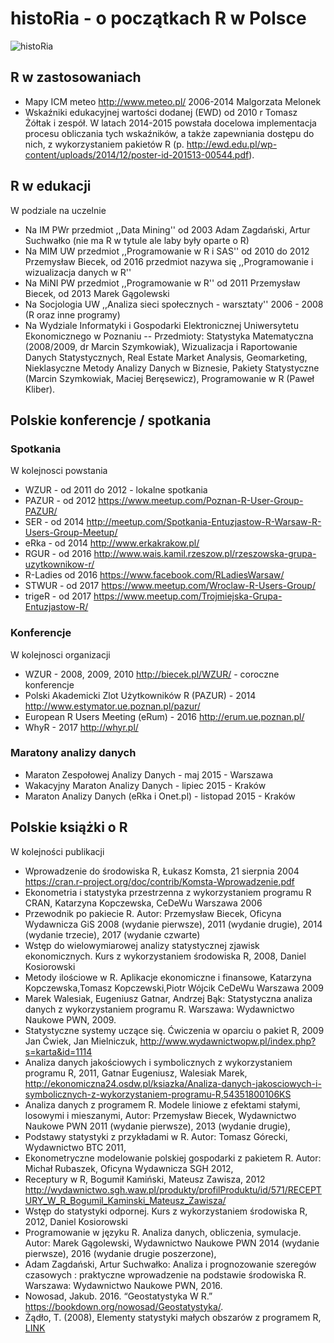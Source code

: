 # histoRia - o początkach R w Polsce

![histoRia](histoRia.png)

## R w zastosowaniach

* Mapy ICM meteo http://www.meteo.pl/ 2006-2014 Malgorzata Melonek
* Wskaźniki edukacyjnej wartości dodanej (EWD) od 2010 r Tomasz Żółtak i zespół. W latach 2014-2015 powstała docelowa implementacja procesu obliczania tych wskaźników, a także zapewniania dostępu do nich, z wykorzystaniem pakietów R (p. http://ewd.edu.pl/wp-content/uploads/2014/12/poster-id-201513-00544.pdf).

## R w edukacji

W podziale na uczelnie

* Na IM PWr przedmiot ,,Data Mining'' od 2003 Adam Zagdański, Artur Suchwałko (nie ma R w tytule ale laby były oparte o R)
* Na MIM UW przedmiot ,,Programowanie w R i SAS''  od 2010 do 2012 Przemysław Biecek, od 2016 przedmiot nazywa się ,,Programowanie i wizualizacja danych w R''
* Na MiNI PW przedmiot ,,Programowanie w R''  od 2011 Przemysław Biecek, od 2013 Marek Gągolewski
* Na Socjologia UW ,,Analiza sieci społecznych - warsztaty'' 2006 - 2008 (R oraz inne programy)
* Na Wydziale Informatyki i Gospodarki Elektronicznej Uniwersytetu Ekonomicznego w Poznaniu -- Przedmioty: Statystyka Matematyczna (2008/2009, dr Marcin Szymkowiak), Wizualizacja i Raportowanie Danych Statystycznych, Real Estate Market Analysis, Geomarketing, Nieklasyczne Metody Analizy Danych w Biznesie, Pakiety Statystyczne (Marcin Szymkowiak, Maciej Beręsewicz), Programowanie w R (Paweł Kliber).


## Polskie konferencje / spotkania

### Spotkania 

W kolejnosci powstania

* WZUR - od 2011 do 2012 - lokalne spotkania
* PAZUR - od 2012 https://www.meetup.com/Poznan-R-User-Group-PAZUR/
* SER - od 2014 http://meetup.com/Spotkania-Entuzjastow-R-Warsaw-R-Users-Group-Meetup/
* eRka - od 2014 http://www.erkakrakow.pl/
* RGUR - od 2016 http://www.wais.kamil.rzeszow.pl/rzeszowska-grupa-uzytkownikow-r/
* R-Ladies od 2016 https://www.facebook.com/RLadiesWarsaw/
* STWUR - od 2017 https://www.meetup.com/Wroclaw-R-Users-Group/
* trigeR - od 2017 https://www.meetup.com/Trojmiejska-Grupa-Entuzjastow-R/ 

### Konferencje

W kolejnosci organizacji

* WZUR - 2008, 2009, 2010 http://biecek.pl/WZUR/ - coroczne konferencje
* Polski Akademicki Zlot Użytkowników R (PAZUR) - 2014 http://www.estymator.ue.poznan.pl/pazur/
* European R Users Meeting (eRum) - 2016 http://erum.ue.poznan.pl/ 
* WhyR - 2017 http://whyr.pl/ 

### Maratony analizy danych

* Maraton Zespołowej Analizy Danych - maj 2015 - Warszawa
* Wakacyjny Maraton Analizy Danych - lipiec 2015 - Kraków
* Maraton Analizy Danych (eRka i Onet.pl) - listopad 2015 - Kraków

## Polskie książki o R

W kolejności publikacji

* Wprowadzenie do środowiska R, Łukasz Komsta, 21 sierpnia 2004 https://cran.r-project.org/doc/contrib/Komsta-Wprowadzenie.pdf
* Ekonometria i statystyka przestrzenna z wykorzystaniem programu R CRAN, Katarzyna Kopczewska, CeDeWu	Warszawa	2006
* Przewodnik po pakiecie R. Autor: Przemysław Biecek, Oficyna Wydawnicza GiS 2008 (wydanie pierwsze), 2011 (wydanie drugie), 2014 (wydanie trzecie), 2017 (wydanie czwarte)
* Wstęp do wielowymiarowej analizy statystycznej zjawisk ekonomicznych. Kurs z wykorzystaniem środowiska R, 2008, Daniel Kosiorowski
* Metody ilościowe w R. Aplikacje ekonomiczne i finansowe, Katarzyna Kopczewska,Tomasz Kopczewski,Piotr Wójcik	CeDeWu	Warszawa	2009	
* Marek Walesiak, Eugeniusz Gatnar, Andrzej Bąk: Statystyczna analiza danych z wykorzystaniem programu R. Warszawa: Wydawnictwo Naukowe PWN, 2009. 
* Statystyczne systemy uczące się. Ćwiczenia w oparciu o pakiet R, 2009 Jan Ćwiek, Jan Mielniczuk, http://www.wydawnictwopw.pl/index.php?s=karta&id=1114
* Analiza danych jakościowych i symbolicznych z wykorzystaniem programu R, 2011, Gatnar Eugeniusz, Walesiak Marek, http://ekonomiczna24.osdw.pl/ksiazka/Analiza-danych-jakosciowych-i-symbolicznych-z-wykorzystaniem-programu-R,54351800106KS
* Analiza danych z programem R. Modele liniowe z efektami stałymi, losowymi i mieszanymi, Autor: Przemysław Biecek, Wydawnictwo Naukowe PWN 2011 (wydanie pierwsze), 2013 (wydanie drugie), 
* Podstawy statystyki z przykładami w R. Autor: Tomasz Górecki, Wydawnictwo BTC 2011, 
* Ekonometryczne modelowanie polskiej gospodarki z pakietem R. Autor: Michał Rubaszek, Oficyna Wydawnicza SGH 2012, 
* Receptury w R, Bogumił Kamiński, Mateusz Zawisza, 2012 http://wydawnictwo.sgh.waw.pl/produkty/profilProduktu/id/571/RECEPTURY_W_R_Bogumil_Kaminski_Mateusz_Zawisza/
* Wstęp do statystyki odpornej. Kurs z wykorzystaniem środowiska R, 2012, Daniel Kosiorowski
* Programowanie w języku R. Analiza danych, obliczenia, symulacje. Autor: Marek Gągolewski, Wydawnictwo Naukowe PWN 2014 (wydanie pierwsze), 2016 (wydanie drugie poszerzone), 
* Adam Zagdański, Artur Suchwałko: Analiza i prognozowanie szeregów czasowych : praktyczne wprowadzenie na podstawie środowiska R. Warszawa: Wydawnictwo Naukowe PWN, 2016. 
* Nowosad, Jakub. 2016. “Geostatystyka W R.” https://bookdown.org/nowosad/Geostatystyka/.
* Żądło, T. (2008), Elementy statystyki małych obszarów z programem R, [LINK](http://www.ue.katowice.pl/jednostki/wydawnictwo/oferta-wydawnicza/podreczniki/zadlo-t-elementy-statystyki-malych-obszarow-z-programem-r-2008.html)

